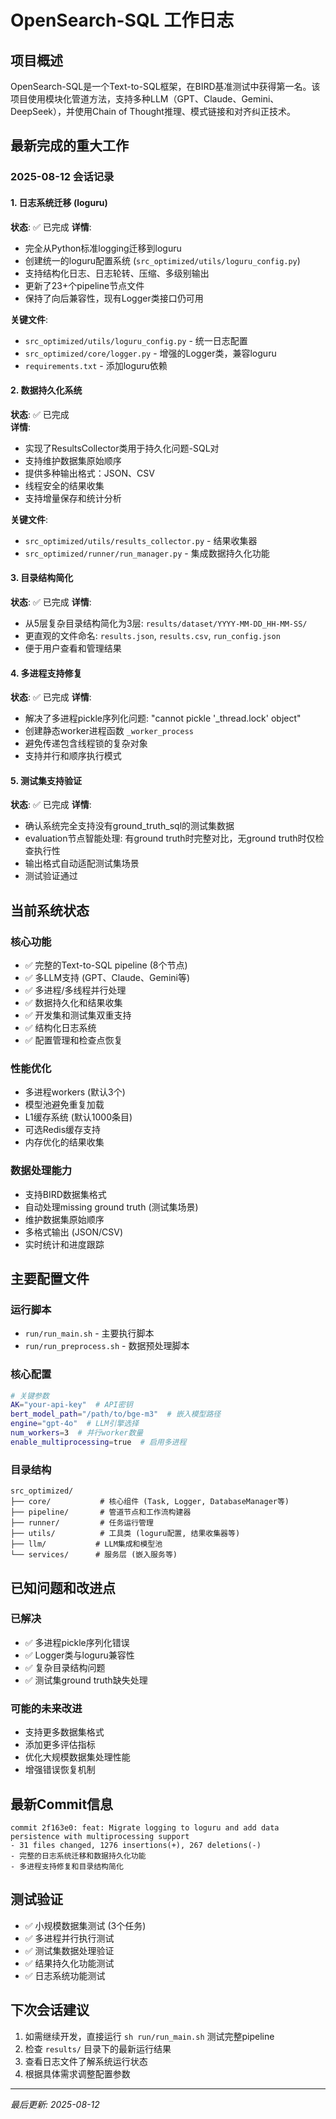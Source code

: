 # OpenSearch-SQL 工作日志

## 项目概述
OpenSearch-SQL是一个Text-to-SQL框架，在BIRD基准测试中获得第一名。该项目使用模块化管道方法，支持多种LLM（GPT、Claude、Gemini、DeepSeek），并使用Chain of Thought推理、模式链接和对齐纠正技术。

## 最新完成的重大工作

### 2025-08-12 会话记录

#### 1. 日志系统迁移 (loguru)
**状态**: ✅ 已完成
**详情**:
- 完全从Python标准logging迁移到loguru
- 创建统一的loguru配置系统 (`src_optimized/utils/loguru_config.py`)
- 支持结构化日志、日志轮转、压缩、多级别输出
- 更新了23+个pipeline节点文件
- 保持了向后兼容性，现有Logger类接口仍可用

**关键文件**:
- `src_optimized/utils/loguru_config.py` - 统一日志配置
- `src_optimized/core/logger.py` - 增强的Logger类，兼容loguru
- `requirements.txt` - 添加loguru依赖

#### 2. 数据持久化系统
**状态**: ✅ 已完成  
**详情**:
- 实现了ResultsCollector类用于持久化问题-SQL对
- 支持维护数据集原始顺序
- 提供多种输出格式：JSON、CSV
- 线程安全的结果收集
- 支持增量保存和统计分析

**关键文件**:
- `src_optimized/utils/results_collector.py` - 结果收集器
- `src_optimized/runner/run_manager.py` - 集成数据持久化功能

#### 3. 目录结构简化
**状态**: ✅ 已完成
**详情**:
- 从5层复杂目录结构简化为3层: `results/dataset/YYYY-MM-DD_HH-MM-SS/`
- 更直观的文件命名: `results.json`, `results.csv`, `run_config.json`
- 便于用户查看和管理结果

#### 4. 多进程支持修复  
**状态**: ✅ 已完成
**详情**:
- 解决了多进程pickle序列化问题: "cannot pickle '_thread.lock' object"
- 创建静态worker进程函数 `_worker_process`
- 避免传递包含线程锁的复杂对象
- 支持并行和顺序执行模式

#### 5. 测试集支持验证
**状态**: ✅ 已完成
**详情**:
- 确认系统完全支持没有ground_truth_sql的测试集数据
- evaluation节点智能处理: 有ground truth时完整对比，无ground truth时仅检查执行性
- 输出格式自动适配测试集场景
- 测试验证通过

## 当前系统状态

### 核心功能
- ✅ 完整的Text-to-SQL pipeline (8个节点)
- ✅ 多LLM支持 (GPT、Claude、Gemini等)  
- ✅ 多进程/多线程并行处理
- ✅ 数据持久化和结果收集
- ✅ 开发集和测试集双重支持
- ✅ 结构化日志系统
- ✅ 配置管理和检查点恢复

### 性能优化
- 多进程workers (默认3个)
- 模型池避免重复加载
- L1缓存系统 (默认1000条目)
- 可选Redis缓存支持
- 内存优化的结果收集

### 数据处理能力
- 支持BIRD数据集格式
- 自动处理missing ground truth (测试集场景)
- 维护数据集原始顺序
- 多格式输出 (JSON/CSV)
- 实时统计和进度跟踪

## 主要配置文件

### 运行脚本
- `run/run_main.sh` - 主要执行脚本
- `run/run_preprocess.sh` - 数据预处理脚本  

### 核心配置
```bash
# 关键参数
AK="your-api-key"  # API密钥
bert_model_path="/path/to/bge-m3"  # 嵌入模型路径
engine="gpt-4o"  # LLM引擎选择
num_workers=3  # 并行worker数量
enable_multiprocessing=true  # 启用多进程
```

### 目录结构
```
src_optimized/
├── core/           # 核心组件 (Task, Logger, DatabaseManager等)
├── pipeline/       # 管道节点和工作流构建器
├── runner/         # 任务运行管理
├── utils/          # 工具类 (loguru配置, 结果收集器等)
├── llm/           # LLM集成和模型池
└── services/      # 服务层 (嵌入服务等)
```

## 已知问题和改进点

### 已解决
- ✅ 多进程pickle序列化错误
- ✅ Logger类与loguru兼容性 
- ✅ 复杂目录结构问题
- ✅ 测试集ground truth缺失处理

### 可能的未来改进
- 支持更多数据集格式
- 添加更多评估指标
- 优化大规模数据集处理性能
- 增强错误恢复机制

## 最新Commit信息
```
commit 2f163e0: feat: Migrate logging to loguru and add data persistence with multiprocessing support
- 31 files changed, 1276 insertions(+), 267 deletions(-)
- 完整的日志系统迁移和数据持久化功能
- 多进程支持修复和目录结构简化
```

## 测试验证
- ✅ 小规模数据集测试 (3个任务)
- ✅ 多进程并行执行测试  
- ✅ 测试集数据处理验证
- ✅ 结果持久化功能测试
- ✅ 日志系统功能测试

## 下次会话建议
1. 如需继续开发，直接运行 `sh run/run_main.sh` 测试完整pipeline
2. 检查 `results/` 目录下的最新运行结果
3. 查看日志文件了解系统运行状态
4. 根据具体需求调整配置参数

---
*最后更新: 2025-08-12*